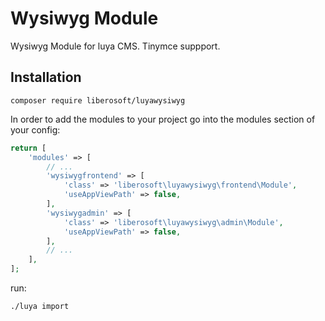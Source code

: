 # Wysiwyg Module
 
Wysiwyg Module for luya CMS. Tinymce suppport.
 
## Installation

```shell
composer require liberosoft/luyawysiwyg
```

In order to add the modules to your project go into the modules section of your config:

```php
return [
    'modules' => [
        // ...
        'wysiwygfrontend' => [
            'class' => 'liberosoft\luyawysiwyg\frontend\Module',
            'useAppViewPath' => false,
        ],
        'wysiwygadmin' => [
            'class' => 'liberosoft\luyawysiwyg\admin\Module',
            'useAppViewPath' => false,
        ],
        // ...
    ],
];
```

run:
```shell
./luya import
```